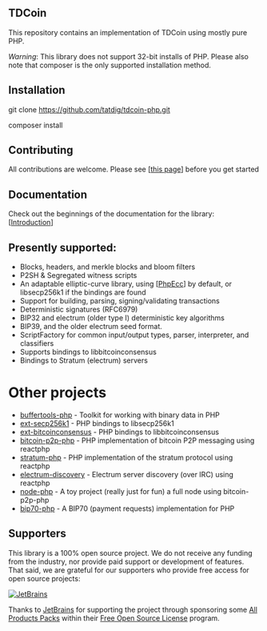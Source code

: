   
## TDCoin
<!--
[![Build Status](https://scrutinizer-ci.com/g/bit-wasp/bitcoin-php/badges/build.png?b=master)](https://scrutinizer-ci.com/g/bit-wasp/bitcoin-php/build-status/master)
[![Code Coverage](https://scrutinizer-ci.com/g/bit-wasp/bitcoin-php/badges/coverage.png?b=master)](https://scrutinizer-ci.com/g/bit-wasp/bitcoin-php/?branch=master)
[![Scrutinizer Code Quality](https://scrutinizer-ci.com/g/Bit-Wasp/bitcoin-php/badges/quality-score.png?b=master)](https://scrutinizer-ci.com/g/Bit-Wasp/bitcoin-php/?branch=master)
[![Latest Stable Version](https://poser.pugx.org/bitwasp/bitcoin/v/stable.png)](https://packagist.org/packages/bitwasp/bitcoin)
-->
This repository contains an implementation of TDCoin using mostly pure PHP.

*Warning*: This library does not support 32-bit installs of PHP. Please also note that composer is the only supported installation method.

## Installation

<!--You can install this library via Composer: `composer require bitwasp/bitcoin`-->
git clone https://github.com/tatdig/tdcoin-php.git

composer install

## Contributing

All contributions are welcome. Please see [[this page](https://github.com/tatdig/tdcoin-php/blob/master/CONTRIBUTING.md)] before you get started

## Documentation

 Check out the beginnings of the documentation for the library: [[Introduction](doc/documentation/Introduction.md)]

## Presently supported:

 - Blocks, headers, and merkle blocks and bloom filters
 - P2SH & Segregated witness scripts
 - An adaptable elliptic-curve library, using [[PhpEcc](https://github.com/mdanter/phpecc)] by default, or libsecp256k1 if the bindings are found
 - Support for building, parsing, signing/validating transactions
 - Deterministic signatures (RFC6979)
 - BIP32 and electrum (older type I) deterministic key algorithms
 - BIP39, and the older electrum seed format.
 - ScriptFactory for common input/output types, parser, interpreter, and classifiers
 - Supports bindings to libbitcoinconsensus
 - Bindings to Stratum (electrum) servers

# Other projects

 - [buffertools-php](https://github.com/tatdig/buffertools-php) - Toolkit for working with binary data in PHP
 - [ext-secp256k1](https://github.com/tatdig/secp256k1-php) - PHP bindings to libsecp256k1
 - [ext-bitcoinconsensus](https://github.com/tatdig/bitcoinconsensus-php) - PHP bindings to libbitcoinconsensus
 - [bitcoin-p2p-php](https://github.com/tatdig/bitcoin-p2p-php) - PHP implementation of bitcoin P2P messaging using reactphp
 - [stratum-php](https://github.com/tatdig/stratum-php) - PHP implementation of the stratum protocol using reactphp
 - [electrum-discovery](https://github.com/tatdig/electrum-discovery) - Electrum server discovery (over IRC) using reactphp
 - [node-php](https://github.com/tatdig/node-php) - A toy project (really just for fun) a full node using bitcoin-p2p-php
 - [bip70-php](https://github.com/tatdig/bip70-php) - A BIP70 (payment requests) implementation for PHP

## Supporters

This library is a 100% open source project. We do not receive any funding from the industry, nor provide paid support or development of features. That said, we are grateful for our supporters who provide free access for open source projects:

[![JetBrains](https://avatars0.githubusercontent.com/u/878437?s=200&v=4)](https://www.jetbrains.com/)

Thanks to [JetBrains](https://www.jetbrains.com/) for supporting the project through sponsoring some [All Products Packs](https://www.jetbrains.com/products.html) within their [Free Open Source License](https://www.jetbrains.com/buy/opensource/) program.

